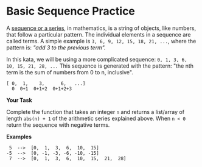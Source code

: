 # Basic Sequence Practice

A [sequence or a series](http://world.mathigon.org/Sequences), in mathematics, is a string of objects, like numbers,
that follow a particular pattern. The individual elements in a sequence are called terms. A simple example
is `3, 6, 9, 12, 15, 18, 21, ...`, where the pattern is: _"add 3 to the previous term"._

In this kata, we will be using a more complicated sequence: `0, 1, 3, 6, 10, 15, 21, 28, ...` This sequence is generated
with the pattern: "the nth term is the sum of numbers from 0 to n, inclusive".

```
[ 0,  1,    3,      6,   ...]
  0  0+1  0+1+2  0+1+2+3
```

**Your Task**

Complete the function that takes an integer `n` and returns a list/array of length `abs(n) + 1` of the arithmetic series
explained above. When `n < 0` return the sequence with negative terms.

**Examples**

```
 5  -->  [0,  1,  3,  6,  10,  15]
-5  -->  [0, -1, -3, -6, -10, -15]
 7  -->  [0,  1,  3,  6,  10,  15,  21,  28]
```

